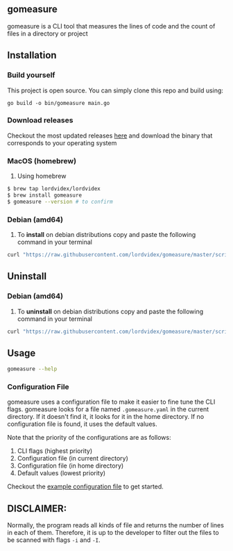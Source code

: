## gomeasure
gomeasure is a CLI tool that measures the lines of code and the count of files in a directory or project

<!--TODO : Create a table for all commands -->
## Installation
### Build yourself
This project is open source. You can simply clone this repo and build using:
```shell
go build -o bin/gomeasure main.go 
```

### Download releases
Checkout the most updated releases [here](https://github.com/lordvidex/gomeasure/releases/) and download the binary that corresponds to your operating system

### MacOS (homebrew)
1. Using homebrew
```bash
$ brew tap lordvidex/lordvidex
$ brew install gomeasure
$ gomeasure --version # to confirm

```

### Debian (amd64) 
1. To **install** on debian distributions copy and paste the following command in your terminal
```bash
curl "https://raw.githubusercontent.com/lordvidex/gomeasure/master/scripts/install.sh" | sh
```

## Uninstall

### Debian (amd64)
1. To **uninstall** on debian distributions copy and paste the following command in your terminal
```bash
curl "https://raw.githubusercontent.com/lordvidex/gomeasure/master/scripts/uninstall.sh" | sh
```
## Usage
```bash
gomeasure --help
```

### Configuration File
gomeasure uses a configuration file to make it easier to fine tune the CLI flags.
gomeasure looks for a file named `.gomeasure.yaml` in the current directory. If it doesn't find it, it looks for it in the home directory. If no configuration file is found, it uses the default values.

Note that the priority of the configurations are as follows:
1. CLI flags (highest priority)
2. Configuration file (in current directory)
3. Configuration file (in home directory)
4. Default values (lowest priority)

Checkout the [example configuration file](./example/.gomeasure.yaml) to get started.

## DISCLAIMER:
Normally, the program reads all kinds of file and returns the number of lines in each of them. Therefore, it is up to the developer to filter out the files to be scanned with 
flags `-i` and `-I`.
